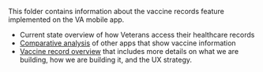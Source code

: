 
This folder contains information about the vaccine records feature implemented on the VA mobile app.

- Current state overview of how Veterans access their healthcare records 
- [Comparative analysis](https://github.com/department-of-veterans-affairs/va.gov-team/blob/master/products/va-mobile-app/features/vaccine-record/VA%20Mobile%20Comparative%20Analysis_%20Vaccine%20Records.pdf) of other apps that show vaccine information
- [Vaccine record overview](https://github.com/department-of-veterans-affairs/va.gov-team/blob/master/products/va-mobile-app/features/vaccine-record/Vaccine%20Records%20Overview%20.pdf) that includes more details on what we are building, how we are building it, and the UX strategy. 
